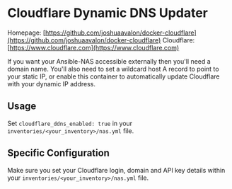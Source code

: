 # Cloudflare Dynamic DNS Updater

Homepage:
[https://github.com/joshuaavalon/docker-cloudflare](https://github.com/joshuaavalon/docker-cloudflare)
Cloudflare: [https://www.cloudflare.com](https://www.cloudflare.com)

If you want your Ansible-NAS accessible externally then you'll need a domain name.
You'll also need to set a wildcard host A record to point to your static IP, or enable
this container to automatically update Cloudflare with your dynamic IP address.

## Usage

Set `cloudflare_ddns_enabled: true` in your `inventories/<your_inventory>/nas.yml` file.

## Specific Configuration

Make sure you set your Cloudflare login, domain and API key details within your
`inventories/<your_inventory>/nas.yml` file.

